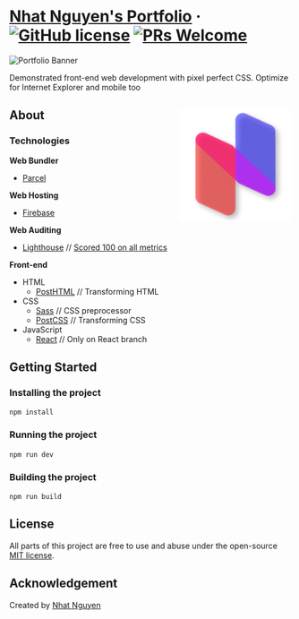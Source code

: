 # [Nhat Nguyen's Portfolio](https://nhatnguyen.me) &middot; [![GitHub license](https://img.shields.io/badge/license-MIT-blue.svg)](./LICENSE) [![PRs Welcome](https://img.shields.io/badge/PRs-welcome-brightgreen.svg)](https://github.com/nguyen-nhat/portfolio/pulls)

![Portfolio Banner](https://i.imgur.com/4AiNX4P.jpg)

Demonstrated front-end web development with pixel perfect CSS. Optimize for Internet Explorer and mobile too

## About <img align="right" width="200" height="200" title="Nhat Nguyen's Logo" src="./development/resources/logo.png">

### Technologies

**Web Bundler**
* [Parcel](https://parceljs.org)

**Web Hosting**
* [Firebase](https://firebase.google.com)

**Web Auditing**
* [Lighthouse](https://web.dev/measure) // [Scored 100 on all metrics](https://i.imgur.com/nfGrByG.png)

**Front-end**
* HTML
  * [PostHTML](https://github.com/posthtml/posthtml) // Transforming HTML
* CSS
  * [Sass](https://sass-lang.com) // CSS preprocessor
  * [PostCSS](https://postcss.org) // Transforming CSS
* JavaScript
  * [React](https://reactjs.org) // Only on React branch

## Getting Started

### Installing the project

```
npm install
```

### Running the project

```
npm run dev
```

### Building the project

```
npm run build
```

## License
All parts of this project are free to use and abuse under the open-source [MIT license](./LICENSE).

## Acknowledgement
Created by [Nhat Nguyen](https://github.com/nguyen-nhat)
